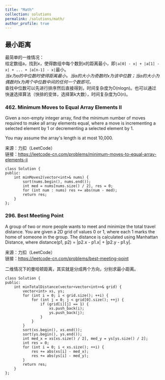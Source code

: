 ```yaml
---
title: "Math"
collection: solutions
permalink: /solutions/math/
author_profile: true
---
```


## 最小距离

最简单的一维情况：  
给定数组a，找到x，使得数组中每个数到x的距离最小，即`|a[0] - x| + |a[1] - x| + ... + |a[n-1] - x|`最小。  
*当x为a的中位数时使得距离最小。当a的大小为奇数时x为该中位数；当a的大小为偶数时x为两个中位数中间的任何一个数即可。*  
查找中位数可以先进行排序然后直接得到，时间复杂度为O(nlogn)。也可以通过快速选择算法（快排的变体，选择第k大数），时间复杂度为O(n)。

### 462. Minimum Moves to Equal Array Elements II

Given a non-empty integer array, find the minimum number of moves required to make all array elements equal, where a move is incrementing a selected element by 1 or decrementing a selected element by 1.

You may assume the array's length is at most 10,000.

来源：力扣（LeetCode）  
链接：https://leetcode-cn.com/problems/minimum-moves-to-equal-array-elements-ii

```
class Solution {
public:
    int minMoves2(vector<int>& nums) {
        sort(nums.begin(), nums.end());
        int med = nums[nums.size() / 2], res = 0;
        for (int num : nums) res += abs(num - med);
        return res;
    }
};
```

### 296. Best Meeting Point

A group of two or more people wants to meet and minimize the total travel distance. You are given a 2D grid of values 0 or 1, where each 1 marks the home of someone in the group. The distance is calculated using Manhattan Distance, where distance(p1, p2) = |p2.x - p1.x| + |p2.y - p1.y|.

来源：力扣（LeetCode）  
链接：https://leetcode-cn.com/problems/best-meeting-point

二维情况下的曼哈顿距离，其实就是分成两个方向，分别求最小距离。

```
class Solution {
public:
    int minTotalDistance(vector<vector<int>>& grid) {
        vector<int> xs, ys;
        for (int i = 0; i < grid.size(); ++i) {
            for (int j = 0; j < grid[0].size(); ++j) {
                if (grid[i][j] == 1) {
                    xs.push_back(i);
                    ys.push_back(j);
                }
            }
        }
        sort(xs.begin(), xs.end());
        sort(ys.begin(), ys.end());
        int med_x = xs[xs.size() / 2], med_y = ys[ys.size() / 2];
        int res = 0;
        for (int i = 0; i < xs.size(); ++i) {
            res += abs(xs[i] - med_x);
            res += abs(ys[i] - med_y);
        }
        return res;
    }
};
```

